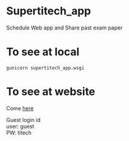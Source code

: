 # Supertitech_app
Schedule Web app and Share past exam paper 

# To see at local
```
gunicorn supertitech_app.wsgi
```

# To see at website
Come [here](https://newsupertitech.herokuapp.com/login)  

Guest login id  
user: guest  
PW: titech

